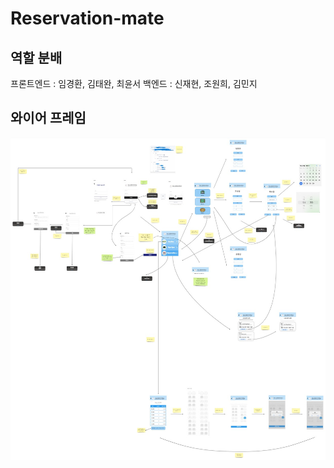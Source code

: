 # Reservation-mate

## 역할 분배
프론트엔드 : 임경환, 김태완, 최윤서
백엔드 : 신재현, 조원희, 김민지

## 와이어 프레임
![와이어프레임](front_end_Frame_1.jpg)
